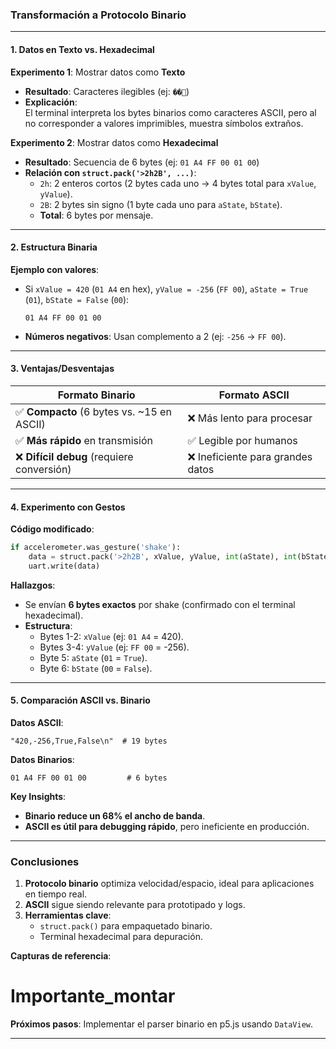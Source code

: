 ### **Transformación a Protocolo Binario**
---

#### **1. Datos en Texto vs. Hexadecimal**  
**Experimento 1**: Mostrar datos como **Texto**  
- **Resultado**: Caracteres ilegibles (ej: `��`)  
- **Explicación**:  
  El terminal interpreta los bytes binarios como caracteres ASCII, pero al no corresponder a valores imprimibles, muestra símbolos extraños.  

**Experimento 2**: Mostrar datos como **Hexadecimal**  
- **Resultado**: Secuencia de 6 bytes (ej: `01 A4 FF 00 01 00`)  
- **Relación con `struct.pack('>2h2B', ...)`**:  
  - `2h`: 2 enteros cortos (2 bytes cada uno → 4 bytes total para `xValue`, `yValue`).  
  - `2B`: 2 bytes sin signo (1 byte cada uno para `aState`, `bState`).  
  - **Total**: 6 bytes por mensaje.  

---

#### **2. Estructura Binaria**  
**Ejemplo con valores**:  
- Si `xValue = 420` (`01 A4` en hex), `yValue = -256` (`FF 00`), `aState = True` (`01`), `bState = False` (`00`):  
  ```hex
  01 A4 FF 00 01 00
  ```  
- **Números negativos**: Usan complemento a 2 (ej: `-256` → `FF 00`).  

---

#### **3. Ventajas/Desventajas**  
| **Formato Binario**          | **Formato ASCII**          |  
|------------------------------|----------------------------|  
| ✅ **Compacto** (6 bytes vs. ~15 en ASCII) | ❌ Más lento para procesar |  
| ✅ **Más rápido** en transmisión | ✅ Legible por humanos |  
| ❌ **Difícil debug** (requiere conversión) | ❌ Ineficiente para grandes datos |  

---

#### **4. Experimento con Gestos**  
**Código modificado**:  
```python
if accelerometer.was_gesture('shake'):
    data = struct.pack('>2h2B', xValue, yValue, int(aState), int(bState))
    uart.write(data)
```  
**Hallazgos**:  
- Se envían **6 bytes exactos** por shake (confirmado con el terminal hexadecimal).  
- **Estructura**:  
  - Bytes 1-2: `xValue` (ej: `01 A4` = 420).  
  - Bytes 3-4: `yValue` (ej: `FF 00` = -256).  
  - Byte 5: `aState` (`01` = `True`).  
  - Byte 6: `bState` (`00` = `False`).  

---

#### **5. Comparación ASCII vs. Binario**  
**Datos ASCII**:  
```
"420,-256,True,False\n"  # 19 bytes
```  
**Datos Binarios**:  
```
01 A4 FF 00 01 00         # 6 bytes
```  
**Key Insights**:  
- **Binario reduce un 68% el ancho de banda**.  
- **ASCII es útil para debugging rápido**, pero ineficiente en producción.  

---

### **Conclusiones**  
1. **Protocolo binario** optimiza velocidad/espacio, ideal para aplicaciones en tiempo real.  
2. **ASCII** sigue siendo relevante para prototipado y logs.  
3. **Herramientas clave**:  
   - `struct.pack()` para empaquetado binario.  
   - Terminal hexadecimal para depuración.  

**Capturas de referencia**:  
# Importante_montar

**Próximos pasos**: Implementar el parser binario en p5.js usando `DataView`.  

--- 

